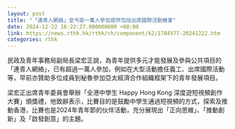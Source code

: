```yaml
---
layout: post
title: "「連青人網絡」至今逾一萬人參加提供包括出席國際活動機會"
date: 2024-12-22 16:22:27.000000000 +08:00
link: https://news.rthk.hk/rthk/ch/component/k2/1784577-20241222.htm
categories: rthk
---
```


民政及青年事務局副局長梁宏正說，為青年提供多元才能發展及參與公共項目的「連青人網絡」，已有超過一萬人參加，例如在大型活動擔任義工、出席國際活動等，早前亦贊助多位成員到秘魯參加亞太經濟合作組織框架下的青年發展項目。

梁宏正出席青年委員會舉辦「全港中學生 Happy Hong Kong 深度遊短視頻創作大賽」頒獎禮，他致辭表示，比賽目的是鼓勵中學生通過短視頻的方式，探索及推動香港，比賽也是2024年青年節的伙伴活動，充分展現出「正向思維」、「推動創新」及「啟發創意」的主題。
